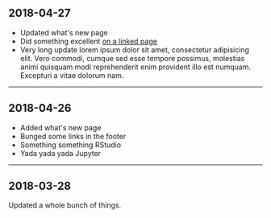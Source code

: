 ## 2018-04-27

* Updated what's new page
* Did something excellent [on a linked page](/nope)
* Very long update lorem ipsum dolor sit amet, consectetur adipisicing elit. Vero commodi, cumque sed esse tempore possimus, molestias animi quisquam modi reprehenderit enim provident illo est numquam. Excepturi a vitae dolorum nam.

---

## 2018-04-26

* Added what's new page
* Bunged some links in the footer
* Something something RStudio
* Yada yada yada Jupyter

---

## 2018-03-28

Updated a whole bunch of things.
